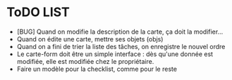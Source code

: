 # ToDO LIST

* [BUG] Quand on modifie la description de la carte, ça doit la modifier…
* Quand on édite une carte, mettre ses objets (objs)
* Quand on a fini de trier la liste des tâches, on enregistre le nouvel ordre
* Le carte-form doit être un simple interface : dès qu'une donnée est modifiée, elle est modifiée chez le propriétaire.
* Faire un modèle pour la checklist, comme pour le reste